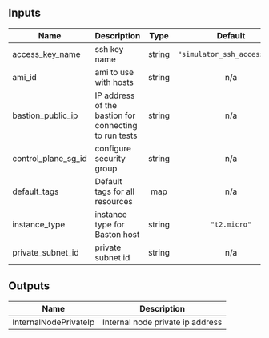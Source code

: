 ## Inputs

| Name | Description | Type | Default | Required |
|------|-------------|:----:|:-----:|:-----:|
| access\_key\_name | ssh key name | string | `"simulator_ssh_access_key"` | no |
| ami\_id | ami to use with hosts | string | n/a | yes |
| bastion\_public\_ip | IP address of the bastion for connecting to run tests | string | n/a | yes |
| control\_plane\_sg\_id | configure security group | string | n/a | yes |
| default\_tags | Default tags for all resources | map | n/a | yes |
| instance\_type | instance type for Baston host | string | `"t2.micro"` | no |
| private\_subnet\_id | private subnet id | string | n/a | yes |

## Outputs

| Name | Description |
|------|-------------|
| InternalNodePrivateIp | Internal node private ip address |

